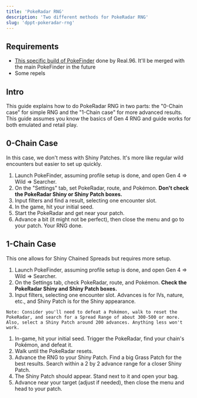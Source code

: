 ```yaml
---
title: 'PokeRadar RNG'
description: 'Two different methods for PokeRadar RNG'
slug: 'dppt-pokeradar-rng'
---
```


## Requirements

- [This specific build of PokeFinder](https://mega.nz/file/cwY10TqT#qZxPCoSMGo64Xrw6TdAywqbBeUOk0il53MavrFqKr0Q) done by Real.96. It'll be merged with the main PokeFinder in the future
- Some repels

## Intro

This guide explains how to do PokeRadar RNG in two parts: the "0-Chain case" for simple RNG and the "1-Chain case" for more advanced results. This guide assumes you know the basics of Gen 4 RNG and guide works for both emulated and retail play.

## 0-Chain Case

In this case, we don't mess with Shiny Patches. It's more like regular wild encounters but easier to set up quickly.

1. Launch PokeFinder, assuming profile setup is done, and open Gen 4 => Wild => Searcher.
1. On the "Settings" tab, set PokeRadar, route, and Pokémon. **Don't check the PokeRadar Shiny or Shiny Patch boxes.**
1. Input filters and find a result, selecting one encounter slot.
1. In the game, hit your initial seed.
1. Start the PokeRadar and get near your patch.
1. Advance a bit (it might not be perfect), then close the menu and go to your patch. Your RNG done.

## 1-Chain Case

This one allows for Shiny Chained Spreads but requires more setup.

1. Launch PokeFinder, assuming profile setup is done, and open Gen 4 => Wild => Searcher.
1. On the Settings tab, check PokeRadar, route, and Pokémon. **Check the PokeRadar Shiny and Shiny Patch boxes.**
1. Input filters, selecting one encounter slot. Advances is for IVs, nature, etc., and Shiny Patch is for the Shiny appearance.

```
Note: Consider you'll need to defeat a Pokémon, walk to reset the PokeRadar, and search for a Spread Range of about 300-500 or more. Also, select a Shiny Patch around 200 advances. Anything less won't work.
```

1. In-game, hit your initial seed. Trigger the PokeRadar, find your chain's Pokémon, and defeat it.
1. Walk until the PokeRadar resets.
1. Advance the RNG to your Shiny Patch. Find a big Grass Patch for the best results. Search within a 2 by 2 advance range for a closer Shiny Patch.
1. The Shiny Patch should appear. Stand next to it and open your bag.
1. Advance near your target (adjust if needed), then close the menu and head to your patch.
